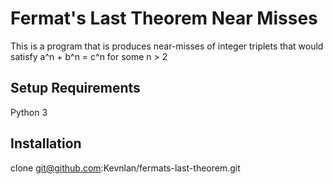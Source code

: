 # Fermat's Last Theorem Near Misses

This is a program that is produces near-misses of integer triplets that would satisfy a^n + b^n = c^n for some n > 2

## Setup Requirements

Python 3


## Installation

clone git@github.com:Kevnlan/fermats-last-theorem.git

